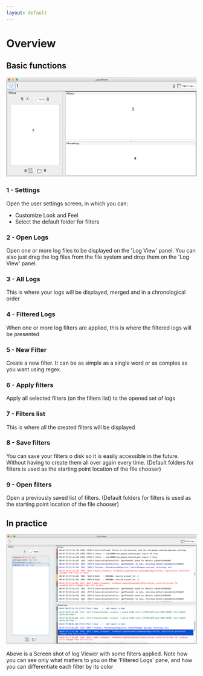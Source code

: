 ```yaml
---
layout: default
---
```


# Overview
## Basic functions
![Log Viewer](images/MainWindow.png)
### 1 - Settings
Open the user settings screen, in which you can:
* Customize Look and Feel
* Select the default folder for filters

### 2 - Open Logs
Open one or more log files to be displayed on the 'Log View' panel. You can also just drag the log files from the file system and drop them on the 'Log View' panel.

### 3 - All Logs
This is where your logs will be displayed, merged and in a chronological order

### 4 - Filtered Logs
When one or more log filters are applied, this is where the filtered logs will be presented

### 5 - New Filter
Create a new filter. It can be as simple as a single word or as comples as you want using regex.

### 6 - Apply filters
Apply all selected filters (on the filters list) to the opened set of logs

### 7 - Filters list
This is where all the created filters will be displayed

### 8 - Save filters
You can save your filters o disk so it is easily accessible in the future. Without having to create them all over again every time. (Default folders for filters is used as the starting point location of the file chooser)

### 9 - Open filters
Open a previously saved list of filters. (Default folders for filters is used as the starting point location of the file chooser)

## In practice
![Log Viewer](images/MainWindowFull.png)

Above is a Screen shot of log Viewer with some filters applied. Note how you can see only what matters to you on the 'Filtered Logs' pane, and how you can differentiate each filter by its color
